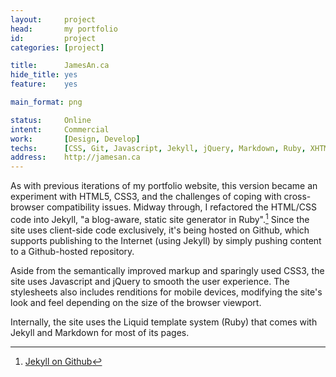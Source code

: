 ```yaml
---
layout:     project
head:       my portfolio
id:         project
categories: [project]

title:      JamesAn.ca
hide_title: yes
feature:    yes

main_format: png

status:     Online
intent:     Commercial
work:       [Design, Develop]
techs:      [CSS, Git, Javascript, Jekyll, jQuery, Markdown, Ruby, XHTML]
address:    http://jamesan.ca
---
```

As with previous iterations of my portfolio website, this version became an experiment with HTML5, CSS3, and the challenges of coping with cross-browser compatibility issues. Midway through, I refactored the HTML/CSS code into Jekyll, "a blog-aware, static site generator in Ruby".[^1] Since the site uses client-side code exclusively, it's being hosted on Github, which supports publishing to the Internet (using Jekyll) by simply pushing content to a Github-hosted repository.

Aside from the semantically improved markup and sparingly used CSS3, the site uses Javascript and jQuery to smooth the user experience. The stylesheets also includes renditions for mobile devices, modifying the site's look and feel depending on the size of the browser viewport.

Internally, the site uses the Liquid template system (Ruby) that comes with Jekyll and Markdown for most of its pages.

[^1]: [Jekyll on Github](https://github.com/mojombo/jekyll/)